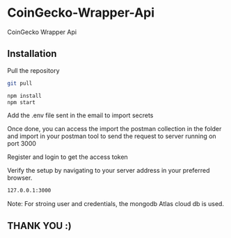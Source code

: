 # CoinGecko-Wrapper-Api
CoinGecko Wrapper Api

## Installation


Pull the repository

```sh
git pull
```

```sh
npm install
npm start
```

Add the .env file sent in the email to import secrets

Once done, you can access the import the postman collection in the folder and import in your postman tool to send the request to server running on port 3000

Register and login to get the access token

Verify the setup by navigating to your server address in your preferred browser.

```sh
127.0.0.1:3000                                             
```

Note: For stroing user and credentials, the mongodb Atlas cloud db is used.

## THANK YOU :)
